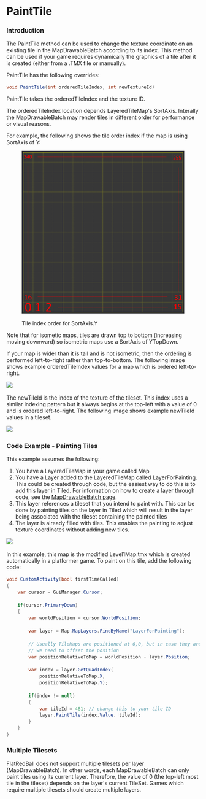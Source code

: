 # PaintTile

### Introduction

The PaintTile method can be used to change the texture coordinate on an existing tile in the MapDrawableBatch according to its index. This method can be used if your game requires dynamically the graphics of a tile after it is created (either from a .TMX file or manually).&#x20;

PaintTile has the following overrides:

```csharp
void PaintTile(int orderedTileIndex, int newTextureId)
```

PaintTile takes the orderedTileIndex and the texture ID.

The orderedTileIndex location depends LayeredTileMap's SortAxis. Interally the MapDrawableBatch may render tiles in different order for performance or visual reasons.

For example, the following shows the tile order index if the map is using SortAxis of Y:

<figure><img src="../../.gitbook/assets/image (1) (1) (1) (1) (1) (1) (1).png" alt=""><figcaption><p>Tile index order for SortAxis.Y</p></figcaption></figure>

Note that for isometic maps, tiles are drawn top to bottom (increasing moving downward) so isometric maps use a SortAxis of YTopDown.

If your map is wider than it is tall and is not isometric, then the ordering is performed left-to-right rather than top-to-bottom. The following image shows example orderedTileIndex values for a map which is ordered left-to-right.

![](../../media/2020-10-img\_5f918eb8a684a.png)

The newTileId is the index of the texture of the tileset. This index uses a similar indexing pattern but it always begins at the top-left with a value of 0 and is ordered left-to-right. The following image shows example newTileId values in a tileset.

![](../../media/2020-10-img\_5f91902e76fb2.png)

### Code Example - Painting Tiles

This example assumes the following:

1. You have a LayeredTileMap in your game called Map
2. You have a Layer added to the LayeredTileMap called LayerForPainting. This could be created through code, but the easiest way to do this is to add this layer in Tiled. For information on how to create a layer through code, see the [MapDrawableBatch page](../../documentation/tools/tiled-plugin/flatredball-tilegraphics-mapdrawablebatch.md).
3. This layer references a tileset that you intend to paint with. This can be done by painting tiles on the layer in Tiled which will result in the layer being associated with the tileset containing the painted tiles
4. The layer is already filled with tiles. This enables the painting to adjust texture coordinates without adding new tiles.

![](../../media/2023-01-img\_63b90d11ccda1.png)

In this example, this map is the modified Level1Map.tmx which is created automatically in a platformer game. To paint on this tile, add the following code:

```csharp
void CustomActivity(bool firstTimeCalled)
{
    var cursor = GuiManager.Cursor;

    if(cursor.PrimaryDown)
    {
        var worldPosition = cursor.WorldPosition;
        
        var layer = Map.MapLayers.FindByName("LayerForPainting");

        // Usually TileMaps are positioned at 0,0, but in case they aren't
        // we need to offset the position
        var positionRelativeToMap = worldPosition - layer.Position;

        var index = layer.GetQuadIndex(
            positionRelativeToMap.X, 
            positionRelativeToMap.Y);

        if(index != null)
        {
            var tileId = 481; // change this to your tile ID
            layer.PaintTile(index.Value, tileId);
        }
    }
}
```

### Multiple Tilesets

FlatRedBall does not support multiple tilesets per layer (MapDrawableBatch). In other words, each MapDrawableBatch can only paint tiles using its current layer. Therefore, the value of 0 (the top-left most tile in the tileset) depends on the layer's current TileSet. Games which require multiple tilesets should create multiple layers.&#x20;

